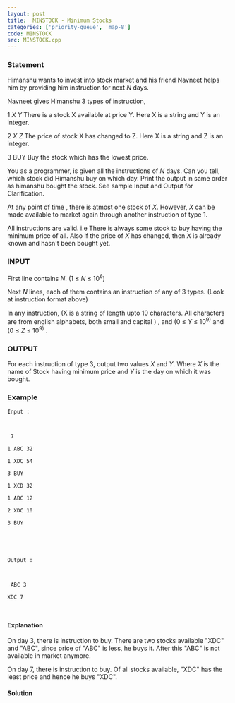 ```yaml
---
layout: post
title:  MINSTOCK - Minimum Stocks
categories: ['priority-queue', 'map-8']
code: MINSTOCK
src: MINSTOCK.cpp
---
```


### **Statement**

Himanshu wants to invest into stock market and his friend Navneet helps him by
providing him instruction for next _N_ days.

Navneet gives Himanshu 3 types of instruction,

1 _X_ _Y_ There is a stock X available at price Y. Here X is a string and
Y is an integer.

2 _X_ _Z_  The price of stock X has changed to Z. Here X is a string and Z
is an integer.

3 BUY Buy the stock which has the lowest price.

You as a programmer, is given all the instructions of _N_  days. Can you
tell, which stock did Himanshu buy on which day. Print the output in
same order as himanshu bought the stock. See sample Input and Output for
Clarification.

At any point of time , there is atmost one stock of _X_. However, _X_
can be made available to market again through another instruction of type 1.

All instructions are valid. i.e There is always some stock to buy having
the minimum price of all. Also if the price of _X_ has changed, then _X_ is
already known and hasn't been bought yet.

### INPUT

First line contains _N_. (1 ≤ _N_ ≤ 10<sup>6</sup>)

Next _N_ lines, each of them contains an instruction of any of 3 types. (Look
at instruction format above)

In any instruction, (X is a string of length upto 10 characters. All
characters are from english alphabets, both small and capital ) , and (0 ≤ _Y_
≤ 10<sup>9)</sup> and (0 ≤ _Z_ ≤ 10<sup>9)</sup> .

### OUTPUT

For each instruction of type 3, output two values _X_ and _Y_. Where _X_ is
the name of Stock having minimum price and _Y_ is the day on which it was
bought.

### Example

    
    
    Input :
    
    
     7
    
    1 ABC 32
    
    1 XDC 54
    
    3 BUY
    
    1 XCD 32
    
    1 ABC 12
    
    2 XDC 10
    
    3 BUY
    
     
    
    
    Output :
    
    
     ABC 3
    
    XDC 7
    
     

#### Explanation

On day 3, there is instruction to buy. There are two stocks available "XDC"
and "ABC", since price of "ABC" is less, he buys it. After this "ABC" is not
available in market anymore.

On day 7, there is instruction to buy. Of all stocks available, "XDC" has the
least price and hence he buys "XDC".



#### **Solution**



